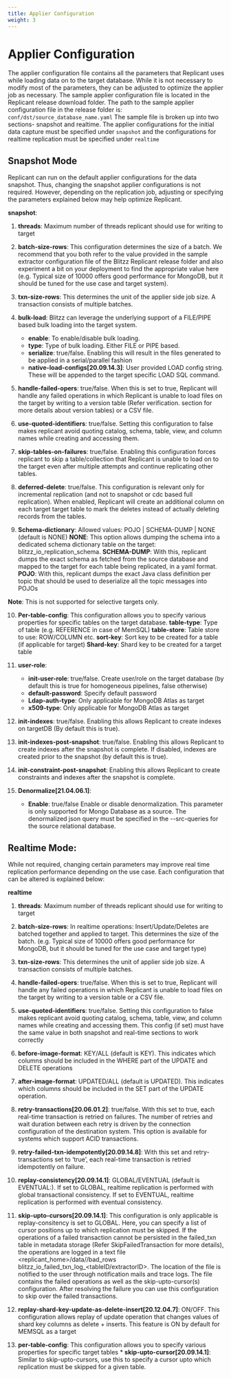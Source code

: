 ```yaml
---
title: Applier Configuration
weight: 3
---
```

# Applier Configuration

The applier configuration file contains all the parameters that Replicant uses while loading data on to the target database. While it is not necessary to modify most of the  parameters, they can be adjusted to optimize the applier job as necessary. The sample applier configuration file is located in the Replicant release download folder. The path to the sample applier configuration file in the release folder is: `conf/dst/source_database_name.yaml` The sample file is broken up into two sections- snapshot and realtime. The applier configurations for the initial data capture must be specified under `snapshot` and the configurations for realtime replication must be specified under `realtime`

## Snapshot Mode

Replicant can run on the default applier configurations for the data snapshot. Thus, changing the snapshot applier configurations is not required. However, depending on the replication job, adjusting or specifying the parameters explained below may help optimize Replicant.

**snapshot**:
  1. **threads**: Maximum number of threads replicant should use for writing to target

  2. **batch-size-rows**: This configuration determines the size of a batch. We recommend that you both refer to the value provided in the sample extractor configuration file of the Blitzz Replicant release folder and also experiment a bit on your deployment to find the appropriate value here (e.g. Typical size of 10000 offers good performance for MongoDB, but it should be tuned for the use case and target system).

  3. **txn-size-rows**: This determines the unit of the applier side job size. A transaction consists of multiple batches.

  4. **bulk-load**: Blitzz can leverage the underlying support of a FILE/PIPE based bulk loading into the target system.
      * **enable**: To enable/disable bulk loading.
      * **type**: Type of bulk loading. Either FILE or PIPE based.
      * **serialize**: true/false. Enabling this will result in the files generated to be applied in a serial/parallel fashion
      * **native-load-configs[20.09.14.3]**: User provided LOAD config string. These will be appended to the target specific LOAD SQL command.

  5. **handle-failed-opers**: true/false. When this is set to true, Replicant will handle any failed operations in which Replicant is unable to load files on the target by writing to a version table (Refer verification. section for more details about version tables) or a CSV file.

  6. **use-quoted-identifiers**: true/false. Setting this configuration to false makes replicant avoid quoting catalog, schema, table, view, and column names while creating and accessing them.

  7. **skip-tables-on-failures**: true/false. Enabling this configuration forces replicant to skip a table/collection that Replicant is unable to load on to the target even after multiple attempts and continue replicating other tables.

  8. **deferred-delete**: true/false. This configuration is relevant only for incremental replication (and not to snapshot or cdc based full replication). When enabled, Replicant will create an additional column on each target target table to mark the deletes instead of actually deleting records from the tables.

  9. **Schema-dictionary**: Allowed values: POJO | SCHEMA-DUMP | NONE (default is NONE)
    **NONE**: This option allows dumping the schema into a dedicated schema dictionary table on the target: blitzz_io_replication_schema.
    **SCHEMA-DUMP**: With this, replicant dumps the exact schema as fetched from the source database and mapped to the target for each table being replicated, in a yaml format.
    **POJO**: With this, replicant dumps the exact Java class definition per topic that should be used to deserialize all the topic messages into POJOs

   **Note**: This is not supported for selective targets only.

  10. **Per-table-config**: This configuration allows you to specify various properties for specific tables on the target database.
      **table-type**: Type of table (e.g. REFERENCE in case of MemSQL)
      **table-store**: Table store to use: ROW/COLUMN etc.
      **sort-key**: Sort key to be created for a table (if applicable for target)
      **Shard-key**: Shard key to be created for a target table

  11. **user-role**:
      * **init-user-role**: true/false. Create user/role on the target database (by default this is true for homogeneous pipelines, false otherwise)
      * **default-password**: Specify default password
      * **Ldap-auth-type**: Only applicable for MongoDB Atlas as target
      * **x509-type**: Only applicable for MongoDB Atlas as target

  12. **init-indexes**: true/false. Enabling this allows Replicant to create indexes on targetDB (By default this is true).

  13. **init-indexes-post-snapshot**: true/false. Enabling this allows Replicant to create indexes after the snapshot is complete. If disabled, indexes are created prior to the snapshot (by default this is true).

  14. **init-constraint-post-snapshot**: Enabling this allows Replicant to  create constraints and indexes after the snapshot is complete.

  1. **Denormalize[21.04.06.1]**:
      * **Enable**: true/false Enable or disable denormalization. This parameter is only supported for Mongo Database as a source. The denormalized json query must be specified in the --src-queries for the source relational database.




## Realtime Mode:

While not required, changing certain parameters may improve real time replication performance depending on the use case. Each configuration that can be altered is explained below:

**realtime**
  1. **threads**: Maximum number of threads replicant should use for writing to target

  2. **batch-size-rows**: In realtime operations: Insert/Update/Deletes are batched
  together and applied to target. This determines the size of the batch. (e.g. Typical size of 10000 offers good performance for MongoDB, but it should be tuned for the use case and target type)

  3. **txn-size-rows**: This determines the unit of applier side job size. A transaction consists of multiple batches.

  4. **handle-failed-opers**: true/false. When this is set to true, Replicant will handle any failed operations in which Replicant is unable to load files on the target by writing to a version table or a CSV file.

  5. **use-quoted-identifiers**: true/false. Setting this configuration to false makes replicant avoid quoting catalog, schema, table, view, and column names while creating and accessing them. This config (if set) must have the same value in both snapshot and real-time sections to work correctly

  6. **before-image-format**: KEY/ALL (default is KEY). This indicates which columns should be included in the WHERE part of the UPDATE and DELETE operations

  7. **after-image-format**: UPDATED/ALL (default is UPDATED). This indicates which columns should be included in the SET part of the UPDATE operation.

  8. **retry-transactions[20.06.01.2]**: true/false. With this set to true, each real-time transaction is retried on failures. The number of retries and wait duration between each retry is driven by the connection configuration of the destination system. This option is available for systems which support ACID transactions.

  9. **retry-failed-txn-idempotently[20.09.14.8]**: With this set and retry-transactions set to ‘true’, each real-time transaction is retried idempotently on failure.

  10. **replay-consistency[20.09.14.1]**: GLOBAL/EVENTUAL (default is EVENTUAL:). If set to GLOBAL, realtime replication is performed with global transactional consistency. If set to EVENTUAL, realtime replication is performed with eventual consistency.

  11. **skip-upto-cursors[20.09.14.1]**: This configuration is only applicable is replay-consitency is set to GLOBAL. Here, you can specify a list of cursor positions up to which replication must be skipped. If the operations of a failed transaction cannot be persisted in the failed_txn table in metadata storage (Refer SkipFailedTransaction for more details), the operations are logged in a text file <replicant_home>/data/<replicant ID>/bad_rows blitzz_io_failed_txn_log_<tableID/extractorID>. The location of the file is notified to the user through notification mails and trace logs. The file contains the failed operations as well as the skip-upto-cursor(s) configuration. After resolving the failure you can use this configuration to skip over the failed transactions.

  12. **replay-shard-key-update-as-delete-insert[20.12.04.7]**: ON/OFF. This configuration allows replay of update operation that changes values of shard key columns as delete + inserts. This feature is ON by default for MEMSQL as a target

  13. **per-table-config**: This configuration allows you to specify various properties for specific target tables
    * **skip-upto-cursor[20.09.14.1]**: Similar to skip-upto-cursors, use this to specify a cursor upto which replication must be skipped for a given table.
